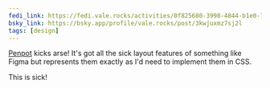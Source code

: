 ```yaml
---
fedi_link: https://fedi.vale.rocks/activities/0f825680-3998-4844-b1e0-77e126038099
bsky_link: https://bsky.app/profile/vale.rocks/post/3kwjuxmz7sj2l
tags: [design]
---
```


[Penpot](https://penpot.app) kicks arse! It's got all the sick layout features of something like Figma but represents them exactly as I'd need to implement them in CSS.

This is sick!
